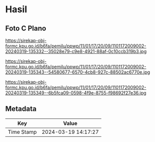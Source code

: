 # Hasil

## Foto C Plano

https://sirekap-obj-formc.kpu.go.id/b6fa/pemilu/ppwp/11/01/17/20/09/1101172009002-20240319-135332--35028e79-c9e8-4921-88af-0c10ccb319b3.jpg

https://sirekap-obj-formc.kpu.go.id/b6fa/pemilu/ppwp/11/01/17/20/09/1101172009002-20240319-135343--54580677-6570-4cb8-927c-88502ac6770e.jpg

https://sirekap-obj-formc.kpu.go.id/b6fa/pemilu/ppwp/11/01/17/20/09/1101172009002-20240319-135349--6b5fca09-0598-4f9e-8755-f98692f27e36.jpg


## Metadata

| Key        | Value               |
| ---------- | ------------------- |
| Time Stamp | 2024-03-19 14:17:27 |



